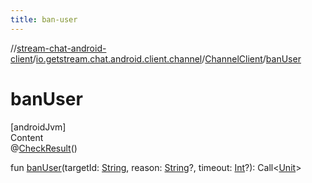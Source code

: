 ```yaml
---
title: ban-user
---
```

//[stream-chat-android-client](../../../index.md)/[io.getstream.chat.android.client.channel](../index.md)/[ChannelClient](index.md)/[banUser](banUser.md)



# banUser  
[androidJvm]  
Content  
@[CheckResult](https://developer.android.com/reference/kotlin/androidx/annotation/CheckResult.html)()  
  
fun [banUser](banUser.md)(targetId: [String](https://kotlinlang.org/api/latest/jvm/stdlib/kotlin/-string/index.html), reason: [String](https://kotlinlang.org/api/latest/jvm/stdlib/kotlin/-string/index.html)?, timeout: [Int](https://kotlinlang.org/api/latest/jvm/stdlib/kotlin/-int/index.html)?): Call&lt;[Unit](https://kotlinlang.org/api/latest/jvm/stdlib/kotlin/-unit/index.html)&gt;  



